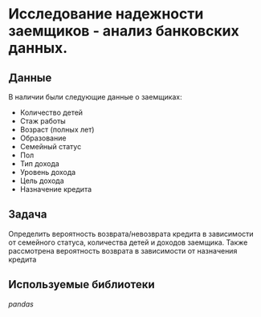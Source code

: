 # Исследование надежности заемщиков - анализ банковских данных.


## Данные

В наличии были следующие данные о заемщиках:
- Количество детей
- Стаж работы
- Возраст (полных лет)
- Образование
- Семейный статус
- Пол
- Тип дохода
- Уровень дохода
- Цель дохода
- Назначение кредита

## Задача

Определить вероятность возврата/невозврата кредита в зависимости от семейного статуса, количества детей и доходов заемщика. Также рассмотрена вероятность возврата в зависимости от назначения кредита

## Используемые библиотеки
*pandas*

